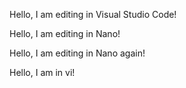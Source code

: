 Hello, I am editing in Visual Studio Code!

Hello, I am editing in Nano!

Hello, I am editing in Nano again!

Hello, I am in vi!
